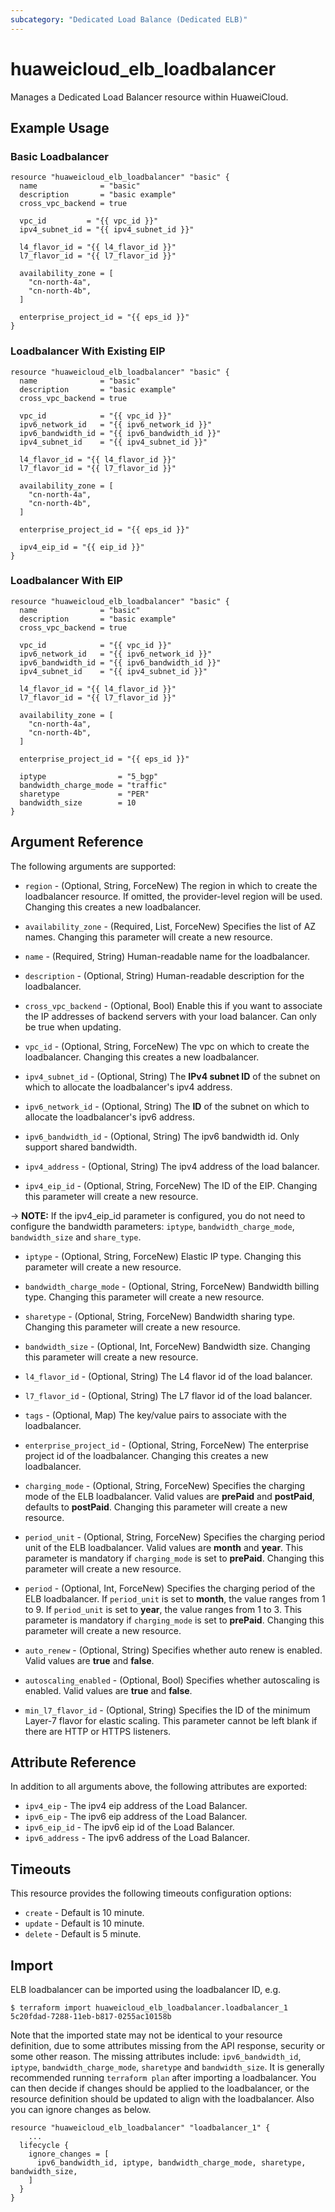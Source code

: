 ```yaml
---
subcategory: "Dedicated Load Balance (Dedicated ELB)"
---
```


# huaweicloud_elb_loadbalancer

Manages a Dedicated Load Balancer resource within HuaweiCloud.

## Example Usage

### Basic Loadbalancer

```hcl
resource "huaweicloud_elb_loadbalancer" "basic" {
  name              = "basic"
  description       = "basic example"
  cross_vpc_backend = true

  vpc_id         = "{{ vpc_id }}"
  ipv4_subnet_id = "{{ ipv4_subnet_id }}"

  l4_flavor_id = "{{ l4_flavor_id }}"
  l7_flavor_id = "{{ l7_flavor_id }}"

  availability_zone = [
    "cn-north-4a",
    "cn-north-4b",
  ]

  enterprise_project_id = "{{ eps_id }}"
}
```

### Loadbalancer With Existing EIP

```hcl
resource "huaweicloud_elb_loadbalancer" "basic" {
  name              = "basic"
  description       = "basic example"
  cross_vpc_backend = true

  vpc_id            = "{{ vpc_id }}"
  ipv6_network_id   = "{{ ipv6_network_id }}"
  ipv6_bandwidth_id = "{{ ipv6_bandwidth_id }}"
  ipv4_subnet_id    = "{{ ipv4_subnet_id }}"

  l4_flavor_id = "{{ l4_flavor_id }}"
  l7_flavor_id = "{{ l7_flavor_id }}"

  availability_zone = [
    "cn-north-4a",
    "cn-north-4b",
  ]

  enterprise_project_id = "{{ eps_id }}"

  ipv4_eip_id = "{{ eip_id }}"
}
```

### Loadbalancer With EIP

```hcl
resource "huaweicloud_elb_loadbalancer" "basic" {
  name              = "basic"
  description       = "basic example"
  cross_vpc_backend = true

  vpc_id            = "{{ vpc_id }}"
  ipv6_network_id   = "{{ ipv6_network_id }}"
  ipv6_bandwidth_id = "{{ ipv6_bandwidth_id }}"
  ipv4_subnet_id    = "{{ ipv4_subnet_id }}"

  l4_flavor_id = "{{ l4_flavor_id }}"
  l7_flavor_id = "{{ l7_flavor_id }}"

  availability_zone = [
    "cn-north-4a",
    "cn-north-4b",
  ]

  enterprise_project_id = "{{ eps_id }}"

  iptype                = "5_bgp"
  bandwidth_charge_mode = "traffic"
  sharetype             = "PER"
  bandwidth_size        = 10
}
```

## Argument Reference

The following arguments are supported:

* `region` - (Optional, String, ForceNew) The region in which to create the loadbalancer resource. If omitted, the
  provider-level region will be used. Changing this creates a new loadbalancer.

* `availability_zone` - (Required, List, ForceNew) Specifies the list of AZ names. Changing this parameter will create a
  new resource.

* `name` - (Required, String) Human-readable name for the loadbalancer.

* `description` - (Optional, String) Human-readable description for the loadbalancer.

* `cross_vpc_backend` - (Optional, Bool) Enable this if you want to associate the IP addresses of backend servers with
  your load balancer. Can only be true when updating.

* `vpc_id` - (Optional, String, ForceNew) The vpc on which to create the loadbalancer. Changing this creates a new
  loadbalancer.

* `ipv4_subnet_id` - (Optional, String) The **IPv4 subnet ID** of the subnet on which to allocate the loadbalancer's
  ipv4 address.

* `ipv6_network_id` - (Optional, String) The **ID** of the subnet on which to allocate the loadbalancer's ipv6 address.

* `ipv6_bandwidth_id` - (Optional, String) The ipv6 bandwidth id. Only support shared bandwidth.

* `ipv4_address` - (Optional, String) The ipv4 address of the load balancer.

* `ipv4_eip_id` - (Optional, String, ForceNew) The ID of the EIP. Changing this parameter will create a new resource.

-> **NOTE:** If the ipv4_eip_id parameter is configured, you do not need to configure the bandwidth parameters:
`iptype`, `bandwidth_charge_mode`, `bandwidth_size` and `share_type`.

* `iptype` - (Optional, String, ForceNew) Elastic IP type. Changing this parameter will create a new resource.

* `bandwidth_charge_mode` - (Optional, String, ForceNew) Bandwidth billing type. Changing this parameter will create a
  new resource.

* `sharetype` - (Optional, String, ForceNew) Bandwidth sharing type. Changing this parameter will create a new resource.

* `bandwidth_size` - (Optional, Int, ForceNew) Bandwidth size. Changing this parameter will create a new resource.

* `l4_flavor_id` - (Optional, String) The L4 flavor id of the load balancer.

* `l7_flavor_id` - (Optional, String) The L7 flavor id of the load balancer.

* `tags` - (Optional, Map) The key/value pairs to associate with the loadbalancer.

* `enterprise_project_id` - (Optional, String, ForceNew) The enterprise project id of the loadbalancer. Changing this
  creates a new loadbalancer.

* `charging_mode` - (Optional, String, ForceNew) Specifies the charging mode of the ELB loadbalancer.
  Valid values are **prePaid** and **postPaid**, defaults to **postPaid**.
  Changing this parameter will create a new resource.

* `period_unit` - (Optional, String, ForceNew) Specifies the charging period unit of the ELB loadbalancer.
  Valid values are **month** and **year**. This parameter is mandatory if `charging_mode` is set to **prePaid**.
  Changing this parameter will create a new resource.

* `period` - (Optional, Int, ForceNew) Specifies the charging period of the ELB loadbalancer.
  If `period_unit` is set to **month**, the value ranges from 1 to 9.
  If `period_unit` is set to **year**, the value ranges from 1 to 3.
  This parameter is mandatory if `charging_mode` is set to **prePaid**.
  Changing this parameter will create a new resource.

* `auto_renew` - (Optional, String) Specifies whether auto renew is enabled. Valid values are **true** and **false**.

* `autoscaling_enabled` - (Optional, Bool) Specifies whether autoscaling is enabled. Valid values are **true** and
  **false**.

* `min_l7_flavor_id` - (Optional, String) Specifies the ID of the minimum Layer-7 flavor for elastic scaling.
  This parameter cannot be left blank if there are HTTP or HTTPS listeners.

## Attribute Reference

In addition to all arguments above, the following attributes are exported:

* `ipv4_eip` - The ipv4 eip address of the Load Balancer.
* `ipv6_eip` - The ipv6 eip address of the Load Balancer.
* `ipv6_eip_id` - The ipv6 eip id of the Load Balancer.
* `ipv6_address` - The ipv6 address of the Load Balancer.

## Timeouts

This resource provides the following timeouts configuration options:

* `create` - Default is 10 minute.
* `update` - Default is 10 minute.
* `delete` - Default is 5 minute.

## Import

ELB loadbalancer can be imported using the loadbalancer ID, e.g.

```
$ terraform import huaweicloud_elb_loadbalancer.loadbalancer_1 5c20fdad-7288-11eb-b817-0255ac10158b
```

Note that the imported state may not be identical to your resource definition, due to some attributes missing from the
API response, security or some other reason. The missing attributes include: `ipv6_bandwidth_id`, `iptype`,
`bandwidth_charge_mode`, `sharetype` and `bandwidth_size`.
It is generally recommended running `terraform plan` after importing a loadbalancer.
You can then decide if changes should be applied to the loadbalancer, or the resource
definition should be updated to align with the loadbalancer. Also you can ignore changes as below.

```
resource "huaweicloud_elb_loadbalancer" "loadbalancer_1" {
    ...
  lifecycle {
    ignore_changes = [
      ipv6_bandwidth_id, iptype, bandwidth_charge_mode, sharetype, bandwidth_size,
    ]
  }
}
```
